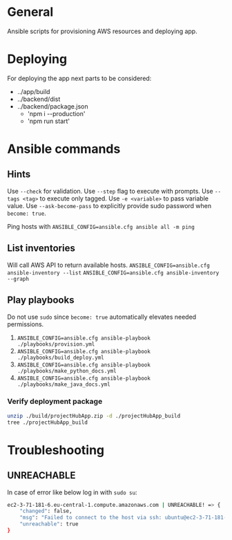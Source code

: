 # General
Ansible scripts for provisioning AWS resources and deploying app.

# Deploying
For deploying the app next parts to be considered:
- ../app/build
- ../backend/dist
- ../backend/package.json
  - 'npm i --production'
  - 'npm run start'

# Ansible commands
## Hints
Use `--check` for validation.
Use `--step` flag to execute with prompts.
Use `--tags <tag>` to execute only tagged.
Use `-e <variable>` to pass variable value.
Use `--ask-become-pass` to explicitly provide sudo password when `become: true`.

Ping hosts with `ANSIBLE_CONFIG=ansible.cfg ansible all -m ping`

## List inventories
Will call AWS API to return available hosts.
`ANSIBLE_CONFIG=ansible.cfg ansible-inventory --list`
`ANSIBLE_CONFIG=ansible.cfg ansible-inventory --graph`

## Play playbooks
Do not use `sudo` since `become: true` automatically elevates needed permissions.
1. `ANSIBLE_CONFIG=ansible.cfg ansible-playbook ./playbooks/provision.yml`
2. `ANSIBLE_CONFIG=ansible.cfg ansible-playbook ./playbooks/build_deploy.yml`
3. `ANSIBLE_CONFIG=ansible.cfg ansible-playbook ./playbooks/make_python_docs.yml`
4. `ANSIBLE_CONFIG=ansible.cfg ansible-playbook ./playbooks/make_java_docs.yml`

### Verify deployment package
```bash
unzip ./build/projectHubApp.zip -d ./projectHubApp_build
tree ./projectHubApp_build
```


# Troubleshooting

## UNREACHABLE

In case of error like below log in with `sudo su`:
```bash
ec2-3-71-181-6.eu-central-1.compute.amazonaws.com | UNREACHABLE! => {
    "changed": false,
    "msg": "Failed to connect to the host via ssh: ubuntu@ec2-3-71-181-6.eu-central-1.compute.amazonaws.com: Permission denied (publickey).",
    "unreachable": true
}
```